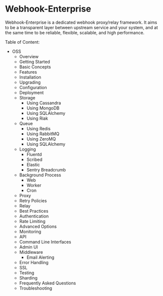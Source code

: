# Webhook-Enterprise

Webhook-Enterprise is a dedicated webhook proxy/relay framework. It aims to be
a transparent layer between upstream service and your system, and at the same time
to be reliable, flexible, scalable, and high performance.

Table of Content:

* OSS
    * Overview
    * Getting Started
    * Basic Concepts
    * Features
    * Installation
    * Upgrading
    * Configuration
    * Deployment
    * Storage
        * Using Cassandra
        * Using MongoDB
        * Using SQLAlchemy
        * Using Riak
    * Queue
        * Using Redis
        * Using RabbitMQ
        * Using ZeroMQ
        * Using SQLAlchemy
    * Logging
        * Fluentd
        * Scribed
        * Elastic
        * Sentry Breadcrumb
    * Background Process
        * Web
        * Worker
        * Cron
    * Proxy
    * Retry Policies
    * Relay
    * Best Practices
    * Authentication
    * Rate Limiting
    * Advanced Options
    * Monitoring
    * API
    * Command Line Interfaces
    * Admin UI
    * Middleware
        * Email Alerting
    * Error Handling
    * SSL
    * Testing
    * Sharding
    * Frequently Asked Questions
    * Troubleshooting
